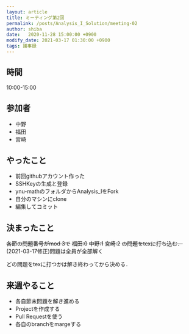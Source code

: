 ```yaml
---
layout: article
title: ミーティング第2回
permalink: /posts/Analysis_I_Solution/meeting-02
author: shiba
date:   2020-11-28 15:00:00 +0900
modify_date: 2021-03-17 01:30:00 +0900
tags: 議事録
---
```


## 時間

10:00-15:00

## 参加者

- 中野
- 福田
- 宮崎

## やったこと

- 前回githubアカウント作った
- SSHKeyの生成と登録
- ynu-mathのフォルダからAnalysis_IをFork
- 自分のマシンにclone
- 編集してコミット

## 決まったこと

~~各節の問題番号がmod 3で~~
~~福田:0~~
~~中野:1~~
~~宮崎:2~~
~~の問題をtexに打ち込む．~~(2021-03-17修正)問題は全員が全部解く

どの問題をtexに打つかは解き終わってから決める．

## 来週やること

- 各自節末問題を解き進める
- Projectを作成する
- Pull Requestを使う
- 各自のbranchをmargeする